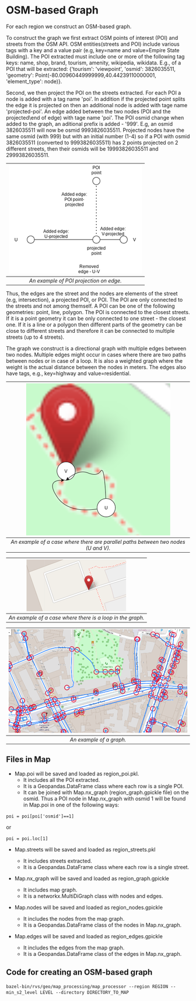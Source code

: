 # OSM-based Graph

For each region we construct an OSM-based graph. 

To construct the graph we first extract OSM points of interest (POI) and streets from the OSM API. OSM entities(streets and POI) include various tags with a key and a value pair (e.g, key=name and value=Empire State Building). The POI extracted must include one or more of the following tag keys: name, shop, brand, tourism, amenity, wikipedia, wikidata. E.g., of a POI that will be extracted: {'tourism': 'viewpoint', 'osmid': 3826035511, 'geometry': Point(-80.00960449999999,40.44239110000001, 'element_type': node)}.


Second, we then project the POI on the streets extracted. For each POI a node is added with a tag name 'poi'. In addition if the projected point splits the edge it is projected on then an additional node is added with tage name 'projected-poi'. An edge added between the two nodes (POI and the projected\end of edge) with tage name 'poi'. The POI osmid change when added to the graph, an aditional prefix is added - '999'. E.g, an osmid 3826035511 will now be osmid 9993826035511. Projected nodes have the same osmid (with 999) but with an initial number (1-4) so if a POI with osmid 3826035511 (converted to 9993826035511) has 2 points projected on 2 different streets, then their osmids will be 19993826035511 and 29993826035511.


| ![](images/projected_poi.png) | 
|:--:| 
| *An example of POI projection on edge.* |


 Thus, the edges are the street and the nodes are elements of the street (e.g, intersection), a projected POI, or POI. The POI are only connected to the streets and not among themself. A POI can be one of the following geometries: point, line, polygon. The POI is connected to the closest streets. If it is a point geometry it can be only connected to one street - the closest one. If it is a line or a polygon then different parts of the geometry can be close to different streets and therefore it can be connected to multiple streets (up to 4 streets).  

The graph we construct is a directional graph with multiple edges between two nodes. Multiple edges might occur in cases where there are two paths between nodes or in case of a loop. It is also a weighted graph where the weight is the actual distance between the nodes in meters. 
The edges also have tags, e.g., key=highway and value=residential.


| ![](images/parallel_paths.png) | 
|:--:| 
| *An example of a case where there are parallel paths between two nodes (U and V).* |



| ![](images/loop.png) | 
|:--:| 
| *An example of a case where there is a loop in the graph.*|



| ![](images/graph.png) | 
|:--:| 
| *An example of a graph.*|


## Files in Map
+ Map.poi will be saved and loaded as region_poi.pkl. 
  - It includes all the POI extracted. 
  - It is a Geopandas.DataFrame class where each row is a single POI.
  - It can be joined with Map.nx_graph (region_graph.gpickle file) on the osmid. Thus a POI node in Map.nx_graph with osmid 1 will be found in Map.poi in one of the following ways: 

```
poi = poi[poi['osmid']==1]
```
or

```
poi = poi.loc[1]
```

+ Map.streets will be saved and loaded as region_streets.pkl
  - It includes streets extracted. 
  - It is a Geopandas.DataFrame class where each row is a single street.

+ Map.nx_graph will be saved and loaded as region_graph.gpickle
  - It includes map graph.
  - It is a networkx.MultiDiGraph class with nodes and edges.

+ Map.nodes will be saved and loaded as region_nodes.gpickle
  - It includes the nodes from the map graph.
  - It is a Geopandas.DataFrame class of the nodes in Map.nx_graph.

+ Map.edges will be saved and loaded as region_edges.gpickle
  - It includes the edges from the map graph.
  - It is a Geopandas.DataFrame class of the edges in Map.nx_graph.


## Code for creating an OSM-based graph
```
bazel-bin/rvs/geo/map_processing/map_processor --region REGION --min_s2_level LEVEL --directory DIRECTORY_TO_MAP
```
